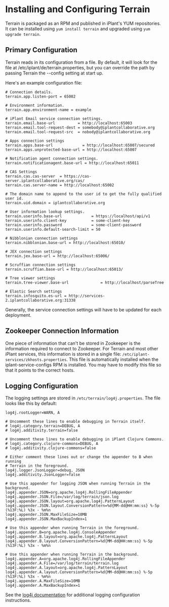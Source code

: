 # Installing and Configuring Terrain

Terrain is packaged as an RPM and published in iPlant's YUM repositories.  It
can be installed using `yum install terrain` and upgraded using `yum upgrade
terrain`.

## Primary Configuration

Terrain reads in its configuration from a file. By default, it will look for
the file at /etc/iplant/de/terrain.properties, but you can override the
path by passing Terrain the --config setting at start up.

Here's an example configuration file:

```properties
# Connection details.
terrain.app.listen-port = 65002

# Environment information.
terrain.app.environment-name = example

# iPlant Email service connection settings.
terrain.email.base-url          = http://localhost:65003
terrain.email.tool-request-dest = somebody@iplantcollaborative.org
terrain.email.tool-request-src  = nobody@iplantcollaborative.org

# Apps connection settings
terrain.apps.base-url             = http://localhost:65007/secured
terrain.apps.unprotected-base-url = http://localhost:65007

# Notification agent connection settings.
terrain.notificationagent.base-url = http://localhost:65011

# CAS Settings
terrain.cas.cas-server  = https://cas-server.iplantcollaborative.org/cas/
terrain.cas.server-name = http://localhost:65002

# The domain name to append to the user id to get the fully qualified user id.
terrain.uid.domain = iplantcollaborative.org

# User information lookup settings.
terrain.userinfo.base-url             = https://localhost/api/v1
terrain.userinfo.client-key           = some-client-key
terrain.userinfo.password             = some-client-password
terrain.userinfo.default-search-limit = 50

# Nibblonian connection settings
terrain.nibblonian.base-url = http://localhost:65010/

# JEX connection settings
terrain.jex.base-url = http://localhost:65006/

# Scruffian connection settings
terrain.scruffian.base-url = http://localhost:65013/

# Tree viewer settings
terrain.tree-viewer.base-url              = http://localhost/parseTree

# Elastic Search settings
terrain.infosquito.es-url = http://services-2.iplantcollaborative.org:31338
```

Generally, the service connection settings will have to be updated for each
deployment.

## Zookeeper Connection Information

One piece of information that can't be stored in Zookeeper is the information
required to connect to Zookeeper.  For Terrain and most other iPlant services,
this information is stored in a single file:
`/etc/iplant-services/zkhosts.properties`.  This file is automatically
installed when the iplant-service-configs RPM is installed.  You may have to
modify this file so that it points to the correct hosts.

## Logging Configuration

The logging settings are stored in `/etc/terrain/log4j.properties`.  The file
looks like this by default:

```properties
log4j.rootLogger=WARN, A

# Uncomment these lines to enable debugging in Terrain itself.
# log4j.category.terrain=DEBUG, A
# log4j.additivity.terrain=false

# Uncomment these lines to enable debugging in iPlant Clojure Commons.
# log4j.category.clojure-commons=DEBUG, A
# log4j.additivity.clojure-commons=false

# Either comment these lines out or change the appender to B when running
# Terrain in the foreground.
log4j.logger.JsonLogger=debug, JSON
log4j.additivity.JsonLogger=false

# Use this appender for logging JSON when running Terrain in the background.
log4j.appender.JSON=org.apache.log4j.RollingFileAppender
log4j.appender.JSON.File=/var/log/terrain/json.log
log4j.appender.JSON.layout=org.apache.log4j.PatternLayout
log4j.appender.JSON.layout.ConversionPattern=%d{MM-dd@HH:mm:ss} %-5p (%13F:%L) %3x - %m%n
log4j.appender.JSON.MaxFileSize=10MB
log4j.appender.JSON.MaxBackupIndex=1

# Use this appender when running Terrain in the foreground.
log4j.appender.B=org.apache.log4j.ConsoleAppender
log4j.appender.B.layout=org.apache.log4j.PatternLayout
log4j.appender.B.layout.ConversionPattern=%d{MM-dd@HH:mm:ss} %-5p (%13F:%L) %3x - %m%n

# Use this appender when running Terrain in the background.
log4j.appender.A=org.apache.log4j.RollingFileAppender
log4j.appender.A.File=/var/log/terrain/terrain.log
log4j.appender.A.layout=org.apache.log4j.PatternLayout
log4j.appender.A.layout.ConversionPattern=%d{MM-dd@HH:mm:ss} %-5p (%13F:%L) %3x - %m%n
log4j.appender.A.MaxFileSize=10MB
log4j.appender.A.MaxBackupIndex=1
```

See the [log4j documentation](http://logging.apache.org/log4j/1.2/manual.html)
for additional logging configuration instructions.
